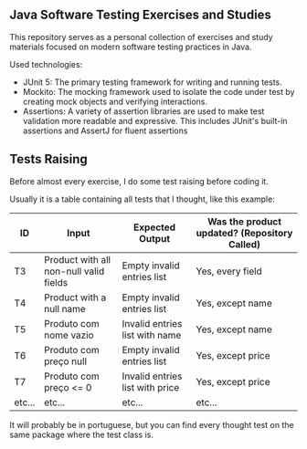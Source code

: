 ## Java Software Testing Exercises and Studies

This repository serves as a personal collection of exercises and study materials focused on modern software testing practices in Java.

Used technologies:

- JUnit 5: The primary testing framework for writing and running tests.
- Mockito: The mocking framework used to isolate the code under test by creating mock objects and verifying interactions.
- Assertions: A variety of assertion libraries are used to make test validation more readable and expressive. This includes JUnit's built-in assertions and AssertJ for fluent assertions

## Tests Raising

Before almost every exercise, I do some test raising before coding it.

Usually it is a table containing all tests that I thought, like this example:

| ID     | Input                                  | Expected Output                 | Was the product updated? (Repository Called) |
|--------|----------------------------------------|---------------------------------|----------------------------------------------|
| T3     | Product with all non-null valid fields | Empty invalid entries list      | Yes, every field                             |
| T4     | Product with a null name               | Empty invalid entries list      | Yes, except name                             |
| T5     | Produto com nome vazio                 | Invalid entries list with name  | Yes, except name                             |
| T6     | Produto com preço null                 | Empty invalid entries list      | Yes, except price                            |
| T7     | Produto com preço <= 0                 | Invalid entries list with price | Yes, except price                            |
| etc... | etc...                                 | etc...                          | etc...                                       |

It will probably be in portuguese, but you can find every thought test on the same package where the test class is.
